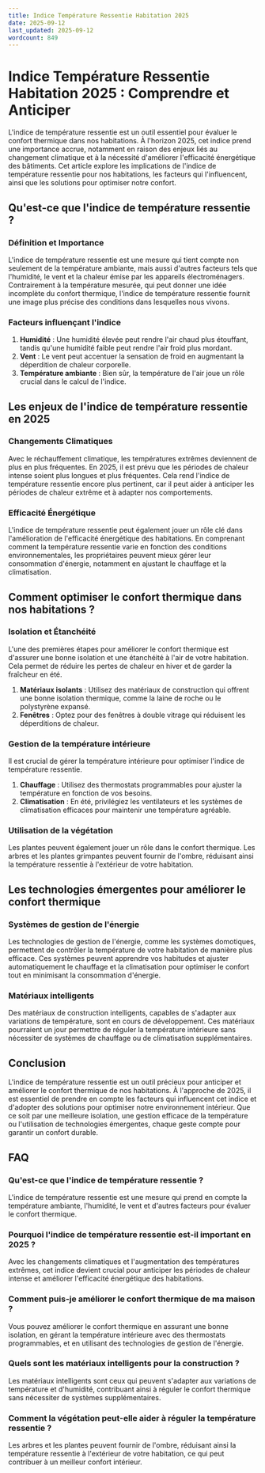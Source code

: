 ```yaml
---
title: Indice Température Ressentie Habitation 2025
date: 2025-09-12
last_updated: 2025-09-12
wordcount: 849
---
```


# Indice Température Ressentie Habitation 2025 : Comprendre et Anticiper

L'indice de température ressentie est un outil essentiel pour évaluer le confort thermique dans nos habitations. À l'horizon 2025, cet indice prend une importance accrue, notamment en raison des enjeux liés au changement climatique et à la nécessité d'améliorer l'efficacité énergétique des bâtiments. Cet article explore les implications de l'indice de température ressentie pour nos habitations, les facteurs qui l'influencent, ainsi que les solutions pour optimiser notre confort.

## Qu'est-ce que l'indice de température ressentie ?

### Définition et Importance

L'indice de température ressentie est une mesure qui tient compte non seulement de la température ambiante, mais aussi d'autres facteurs tels que l'humidité, le vent et la chaleur émise par les appareils électroménagers. Contrairement à la température mesurée, qui peut donner une idée incomplète du confort thermique, l'indice de température ressentie fournit une image plus précise des conditions dans lesquelles nous vivons.

### Facteurs influençant l'indice

1. **Humidité** : Une humidité élevée peut rendre l'air chaud plus étouffant, tandis qu'une humidité faible peut rendre l'air froid plus mordant.
2. **Vent** : Le vent peut accentuer la sensation de froid en augmentant la déperdition de chaleur corporelle.
3. **Température ambiante** : Bien sûr, la température de l'air joue un rôle crucial dans le calcul de l'indice.

## Les enjeux de l'indice de température ressentie en 2025

### Changements Climatiques

Avec le réchauffement climatique, les températures extrêmes deviennent de plus en plus fréquentes. En 2025, il est prévu que les périodes de chaleur intense soient plus longues et plus fréquentes. Cela rend l'indice de température ressentie encore plus pertinent, car il peut aider à anticiper les périodes de chaleur extrême et à adapter nos comportements.

### Efficacité Énergétique

L'indice de température ressentie peut également jouer un rôle clé dans l'amélioration de l'efficacité énergétique des habitations. En comprenant comment la température ressentie varie en fonction des conditions environnementales, les propriétaires peuvent mieux gérer leur consommation d'énergie, notamment en ajustant le chauffage et la climatisation.

## Comment optimiser le confort thermique dans nos habitations ?

### Isolation et Étanchéité

L'une des premières étapes pour améliorer le confort thermique est d'assurer une bonne isolation et une étanchéité à l'air de votre habitation. Cela permet de réduire les pertes de chaleur en hiver et de garder la fraîcheur en été.

1. **Matériaux isolants** : Utilisez des matériaux de construction qui offrent une bonne isolation thermique, comme la laine de roche ou le polystyrène expansé.
2. **Fenêtres** : Optez pour des fenêtres à double vitrage qui réduisent les déperditions de chaleur.

### Gestion de la température intérieure

Il est crucial de gérer la température intérieure pour optimiser l'indice de température ressentie.

1. **Chauffage** : Utilisez des thermostats programmables pour ajuster la température en fonction de vos besoins.
2. **Climatisation** : En été, privilégiez les ventilateurs et les systèmes de climatisation efficaces pour maintenir une température agréable.

### Utilisation de la végétation

Les plantes peuvent également jouer un rôle dans le confort thermique. Les arbres et les plantes grimpantes peuvent fournir de l'ombre, réduisant ainsi la température ressentie à l'extérieur de votre habitation.

## Les technologies émergentes pour améliorer le confort thermique

### Systèmes de gestion de l'énergie

Les technologies de gestion de l'énergie, comme les systèmes domotiques, permettent de contrôler la température de votre habitation de manière plus efficace. Ces systèmes peuvent apprendre vos habitudes et ajuster automatiquement le chauffage et la climatisation pour optimiser le confort tout en minimisant la consommation d'énergie.

### Matériaux intelligents

Des matériaux de construction intelligents, capables de s'adapter aux variations de température, sont en cours de développement. Ces matériaux pourraient un jour permettre de réguler la température intérieure sans nécessiter de systèmes de chauffage ou de climatisation supplémentaires.

## Conclusion

L'indice de température ressentie est un outil précieux pour anticiper et améliorer le confort thermique de nos habitations. À l'approche de 2025, il est essentiel de prendre en compte les facteurs qui influencent cet indice et d'adopter des solutions pour optimiser notre environnement intérieur. Que ce soit par une meilleure isolation, une gestion efficace de la température ou l'utilisation de technologies émergentes, chaque geste compte pour garantir un confort durable.

## FAQ

### Qu'est-ce que l'indice de température ressentie ?

L'indice de température ressentie est une mesure qui prend en compte la température ambiante, l'humidité, le vent et d'autres facteurs pour évaluer le confort thermique.

### Pourquoi l'indice de température ressentie est-il important en 2025 ?

Avec les changements climatiques et l'augmentation des températures extrêmes, cet indice devient crucial pour anticiper les périodes de chaleur intense et améliorer l'efficacité énergétique des habitations.

### Comment puis-je améliorer le confort thermique de ma maison ?

Vous pouvez améliorer le confort thermique en assurant une bonne isolation, en gérant la température intérieure avec des thermostats programmables, et en utilisant des technologies de gestion de l'énergie.

### Quels sont les matériaux intelligents pour la construction ?

Les matériaux intelligents sont ceux qui peuvent s'adapter aux variations de température et d'humidité, contribuant ainsi à réguler le confort thermique sans nécessiter de systèmes supplémentaires.

### Comment la végétation peut-elle aider à réguler la température ressentie ?

Les arbres et les plantes peuvent fournir de l'ombre, réduisant ainsi la température ressentie à l'extérieur de votre habitation, ce qui peut contribuer à un meilleur confort intérieur.
